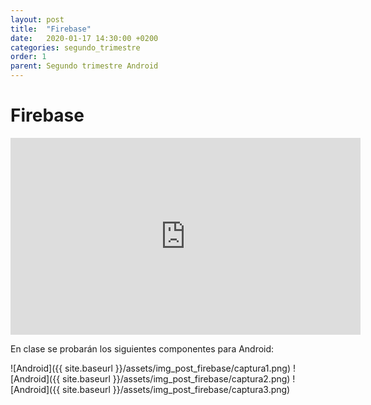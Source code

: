 ```yaml
---
layout: post
title:  "Firebase"
date:   2020-01-17 14:30:00 +0200
categories: segundo_trimestre
order: 1
parent: Segundo trimestre Android
---
```


# Firebase

<iframe width="560" height="315" src="https://www.youtube.com/embed/iosNuIdQoy8" frameborder="0" allow="accelerometer; autoplay; encrypted-media; gyroscope; picture-in-picture" allowfullscreen></iframe>

En clase se probarán los siguientes componentes para Android:

![Android]({{ site.baseurl }}/assets/img_post_firebase/captura1.png) ![Android]({{ site.baseurl }}/assets/img_post_firebase/captura2.png) ![Android]({{ site.baseurl }}/assets/img_post_firebase/captura3.png)
